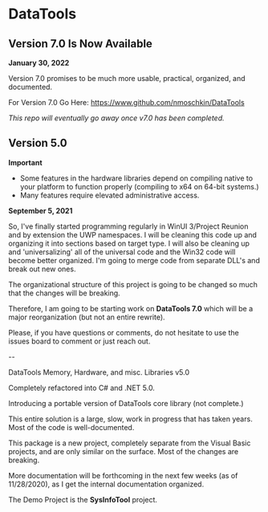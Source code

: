 # DataTools

## Version 7.0 Is Now Available

**January 30, 2022**

Version 7.0 promises to be much more usable, practical, organized, and documented.

For Version 7.0 Go Here: https://www.github.com/nmoschkin/DataTools

_This repo will eventually go away once v7.0 has been completed._

## Version 5.0

**Important**

 - Some features in the hardware libraries depend on compiling native to your platform to function properly (compiling to x64 on 64-bit systems.)
 - Many features require elevated administrative access.

**September 5, 2021**

So, I've finally started programming regularly in WinUI 3/Project Reunion and by extension the UWP namespaces.  I will be cleaning this code up and organizing it into sections based on target type.  I will also be cleaning up and 'universalizing' all of the universal code and the Win32 code will become better organized. I'm going to merge code from separate DLL's and break out new ones.  

The organizational structure of this project is going to be changed so much that the changes will be breaking.  

Therefore, I am going to be starting work on **DataTools 7.0** which will be a major reorganization (but not an entire rewrite).  

Please, if you have questions or comments, do not hesitate to use the issues board to comment or just reach out. 

--

DataTools Memory, Hardware, and misc. Libraries v5.0

Completely refactored into C# and .NET 5.0.

Introducing a portable version of DataTools core library (not complete.)

This entire solution is a large, slow, work in progress that has taken years. 
Most of the code is well-documented.

This package is a new project, completely separate from the Visual Basic projects, and are only similar on the surface.  Most of the changes are breaking.  

More documentation will be forthcoming in the next few weeks (as of 11/28/2020), as I get the internal documentation organized.

The Demo Project is the **SysInfoTool** project.  

